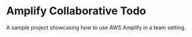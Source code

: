 # Amplify Collaborative Todo

A sample project showcasing how to use AWS Amplify in a team setting.
